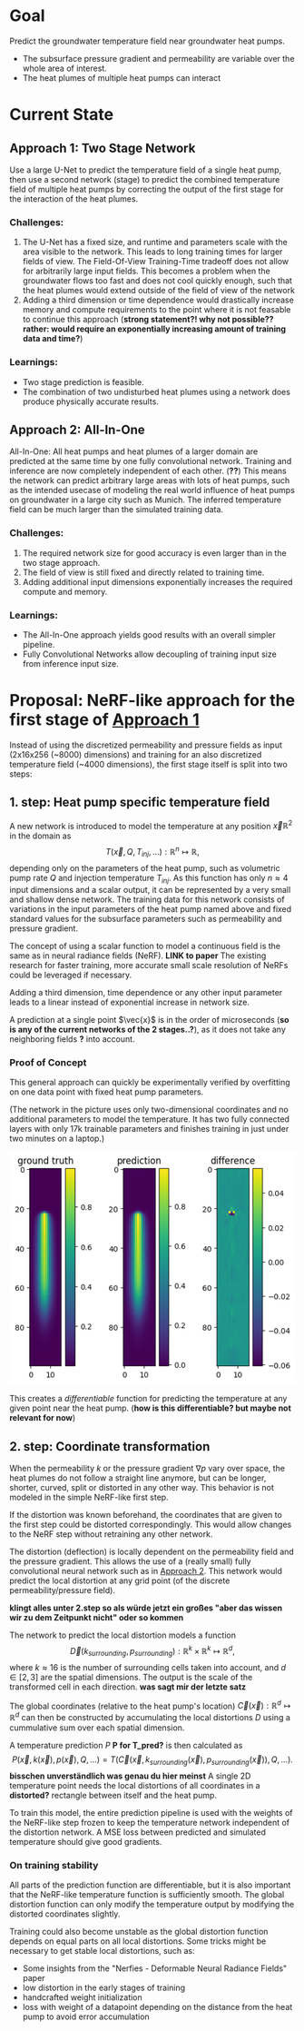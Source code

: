 # Goal
Predict the groundwater temperature field near groundwater heat pumps.
- The subsurface pressure gradient and permeability are variable over the whole area of interest.
- The heat plumes of multiple heat pumps can interact

# Current State

## Approach 1: Two Stage Network

Use a large U-Net to predict the temperature field of a single heat pump, then use a second network (stage) to predict the combined temperature field of multiple heat pumps by correcting the output of the first stage for the interaction of the heat plumes.

### Challenges:
1. The U-Net has a fixed size, and runtime and parameters scale with the area visible to the network. This leads to long training times for larger fields of view. The Field-Of-View Training-Time tradeoff does not allow for arbitrarily large input fields. This becomes a problem when the groundwater flows too fast and does not cool quickly enough, such that the heat plumes would extend outside of the field of view of the network
2. Adding a third dimension or time dependence would drastically increase memory and compute requirements to the point where it is not feasable to continue this approach (**strong statement?! why not possible?? rather: would require an exponentially increasing amount of training data and time?**)

### Learnings:
- Two stage prediction is feasible.
- The combination of two undisturbed heat plumes using a network does produce physically accurate results.

## Approach 2: All-In-One

All-In-One: All heat pumps and heat plumes of a larger domain are predicted at the same time by one fully convolutional network. Training and inference are now completely independent of each other. (**??**) This means the network can predict arbitrary large areas with lots of heat pumps, such as the intended usecase of modeling the real world influence of heat pumps on groundwater in a large city such as Munich. The inferred temperature field can be much larger than the simulated training data.

### Challenges:
1. The required network size for good accuracy is even larger than in the two stage approach.
2. The field of view is still fixed and directly related to training time.
3. Adding additional input dimensions exponentially increases the required compute and memory.

### Learnings:
- The All-In-One approach yields good results with an overall simpler pipeline.
- Fully Convolutional Networks allow decoupling of training input size from inference input size.

# Proposal: NeRF-like approach for the first stage of [Approach 1](#approach-1-two-stage-network)

Instead of using the discretized permeability and pressure fields as input (2x16x256 (~8000) dimensions) and training for an also discretized temperature field (~4000 dimensions), the first stage itself is split into two steps:

## 1. step: Heat pump specific temperature field

A new network is introduced to model the temperature at any position $\vec{x}\mathbb{R}^2$ in the domain as 
$$T(\vec{x}, Q, T_{inj}, \dots) : \mathbb{R}^n \mapsto \mathbb{R},$$
depending only on the parameters of the heat pump, such as volumetric pump rate $Q$ and injection temperature $T_{inj}$. As this function has only $n\approx 4$ input dimensions and a scalar output, it can be represented by a very small and shallow dense network. The training data for this network consists of variations in the input parameters of the heat pump named above and fixed standard values for the subsurface parameters such as permeability and pressure gradient.

The concept of using a scalar function to model a continuous field is the same as in neural radiance fields (NeRF). **LINK to paper** The existing research  for faster training, more accurate small scale resolution of NeRFs could be leveraged if necessary.

Adding a third dimension, time dependence or any other input parameter leads to a linear instead of exponential increase in network size.

A prediction at a single point $\vec{x}\$ is in the order of microseconds (**so is any of the current networks of the 2 stages..?**), as it does not take any neighboring fields **?** into account.

### Proof of Concept

This general approach can quickly be experimentally verified by overfitting on one data point with fixed heat pump parameters.

(The network in the picture uses only two-dimensional coordinates and no additional parameters to model the temperature. It has two fully connected layers with only 17k trainable parameters and finishes training in just under two minutes on a laptop.)

![proof of concept](images/NeRF%20poc.png)

This creates a *differentiable* function for predicting the temperature at any given point near the heat pump. (**how is this differentiable? but maybe not relevant for now**)

## 2. step: Coordinate transformation

When the permeability $k$ or the pressure gradient $\nabla p$ vary over space, the heat plumes do not follow a straight line anymore, but can be longer, shorter, curved, split or distorted in any other way. This behavior is not modeled in the simple NeRF-like first step.

If the distortion was known beforehand, the coordinates that are given to the first step could be distorted correspondingly.
This would allow changes to the NeRF step without retraining any other network.

The distortion (deflection) is locally dependent on the permeability field and the pressure gradient. This allows the use of a (really small) fully convolutional neural network such as in [Approach 2](#approach-2-all-in-one). This network would predict the local distortion at any grid point (of the discrete permeability/pressure field).

**klingt alles unter 2.step so als würde jetzt ein großes "aber das wissen wir zu dem Zeitpunkt nicht" oder so kommen**

The network to predict the local distortion models a function 
$$\vec{D}(k_{surrounding}, p_{surrounding}): \mathbb{R}^k \times \mathbb{R}^k \mapsto \mathbb{R}^d,$$
where $k\approx 16$ is the number of surrounding cells taken into account, and $d\in[2,3]$ are the spatial dimensions. The output is the scale of the transformed cell in each direction. **was sagt mir der letzte satz**

The global coordinates (relative to the heat pump's location) $\vec{C}(\vec{x}): \mathbb{R}^d \mapsto \mathbb{R}^d$ can then be constructed by accumulating the local distortions $D$ using a cummulative sum over each spatial dimension.

A temperature prediction $P$ **P for T_pred?** is then calculated as 
$$P(\vec{x},k(\vec{x}),p(\vec{x}),Q,\dots) = T(\vec{C}(\vec{x},k_{surrounding}(\vec{x}),p_{surrounding}(\vec{x})), Q,\dots).$$ **bisschen unverständlich was genau du hier meinst**
A single 2D temperature point needs the local distortions of all coordinates in a **distorted?** rectangle between itself and the heat pump.

To train this model, the entire prediction pipeline is used with the weights of the NeRF-like step frozen to keep the temperature network independent of the distortion network. A MSE loss between predicted and simulated temperature should give good gradients. 

### On training stability

All parts of the prediction function are differentiable, but it is also important that the NeRF-like temperature function is sufficiently smooth. The global distortion function can only modify the temperature output by modifying the distorted coordinates slightly.

Training could also become unstable as the global distortion function depends on equal parts on all local distortions. 
Some tricks might be necessary to get stable local distortions, such as:
- Some insights from the "Nerfies - Deformable Neural Radiance Fields" paper
- low distortion in the early stages of training
- handcrafted weight initialization
- loss with weight of a datapoint depending on the distance from the heat pump to avoid error accumulation
